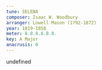 ```yaml
---
tune: SELENA
composer: Isaac W. Woodbury
arranger: Lowell Mason (1792-1872)
year: 1819-1858
meter: 8.8.8.8.8.8.
key: A Major
anacrusis: 0
---
```

undefined